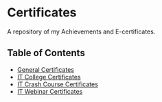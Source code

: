 # Certificates
A repository of my Achievements and E-certificates.

## Table of Contents
* [General Certificates](https://github.com/Klylylydeee/certificates/tree/main/General%20Certificates)
* [IT College Certificates](https://github.com/Klylylydeee/certificates/tree/main/IT%20College%20Certificates)
* [IT Crash Course Certificates](https://github.com/Klylylydeee/certificates/tree/main/IT%20Crash%20Course%20Certificates)
* [IT Webinar Certificates](https://github.com/Klylylydeee/certificates/tree/main/IT%20Webinar%20Certificates)


